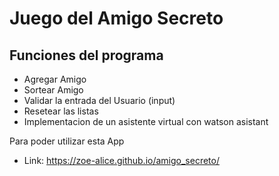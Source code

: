 <h1>Juego del Amigo Secreto</h1>



<h2>Funciones del programa</h2>

<ul>
  <li>Agregar Amigo</li>
  <li>Sortear Amigo</li>
  <li>Validar la entrada del Usuario (input)</li>
  <li>Resetear las listas</li>
  <li>Implementacion de un asistente virtual con watson asistant</li>
</ul>

<p>Para poder utilizar esta App</p>

- Link: https://zoe-alice.github.io/amigo_secreto/
